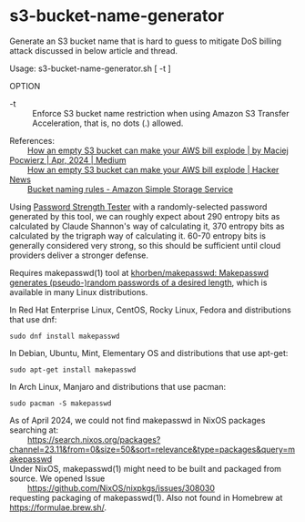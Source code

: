 # s3-bucket-name-generator
Generate an S3 bucket name that is hard to guess to mitigate DoS billing attack discussed in below article and thread.  
  
Usage: s3-bucket-name-generator.sh [ -t ]  

OPTION  
<dl>
  <dt>-t</dt>
  <dd>Enforce S3 bucket name restriction when using Amazon S3 Transfer Acceleration, that is, no dots (.) allowed.</dd>
</dl>

References:  
&nbsp;&nbsp;&nbsp;&nbsp;&nbsp;&nbsp;&nbsp;&nbsp;[How an empty S3 bucket can make your AWS bill explode | by Maciej Pocwierz | Apr, 2024 | Medium](https://medium.com/@maciej.pocwierz/how-an-empty-s3-bucket-can-make-your-aws-bill-explode-934a383cb8b1)  
&nbsp;&nbsp;&nbsp;&nbsp;&nbsp;&nbsp;&nbsp;&nbsp;[How an empty S3 bucket can make your AWS bill explode | Hacker News](https://news.ycombinator.com/item?id=40203126)  
&nbsp;&nbsp;&nbsp;&nbsp;&nbsp;&nbsp;&nbsp;&nbsp;[Bucket naming rules - Amazon Simple Storage Service](https://docs.aws.amazon.com/AmazonS3/latest/userguide/bucketnamingrules.html)  

Using [Password Strength Tester](https://alecmccutcheon.github.io/Password-Entropy-Calculator/) with a randomly-selected password
generated by this tool, we can roughly expect about 290 entropy bits as calculated by Claude Shannon's way of calculating it, 370
entropy bits as calculated by the trigraph way of calculating it. 60-70 entropy bits is generally considered very strong, so this
should be sufficient until cloud providers deliver a stronger defense.

Requires makepasswd(1) tool at [khorben/makepasswd: Makepasswd generates (pseudo-)random passwords of a desired length](https://github.com/khorben/makepasswd/), which is available in many Linux distributions.

In Red Hat Enterprise Linux, CentOS, Rocky Linux, Fedora and distributions that use dnf:  
```shell
sudo dnf install makepasswd
```
In Debian, Ubuntu, Mint, Elementary OS and distributions that use apt-get:  
```shell
sudo apt-get install makepasswd
```
In Arch Linux, Manjaro and distributions that use pacman:  
```shell
sudo pacman -S makepasswd
```

As of April 2024, we could not find makepasswd in NixOS packages searching at:  
&nbsp;&nbsp;&nbsp;&nbsp;&nbsp;&nbsp;&nbsp;&nbsp;https://search.nixos.org/packages?channel=23.11&from=0&size=50&sort=relevance&type=packages&query=makepasswd  
Under NixOS, makepasswd(1) might need to be built and packaged from source. We opened Issue  
&nbsp;&nbsp;&nbsp;&nbsp;&nbsp;&nbsp;&nbsp;&nbsp;https://github.com/NixOS/nixpkgs/issues/308030  
requesting packaging of makepasswd(1). Also not found in Homebrew at https://formulae.brew.sh/.
